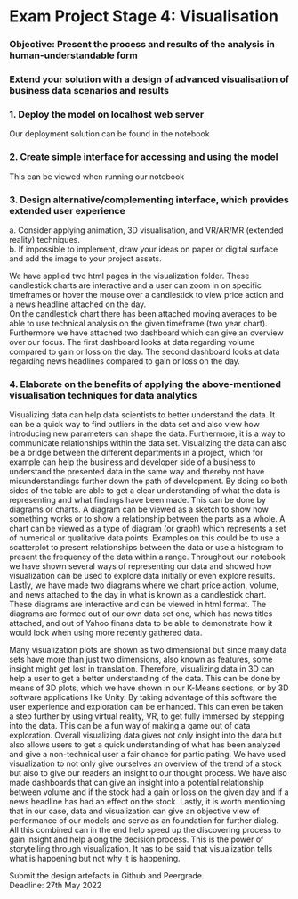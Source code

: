 # Exam Project Stage 4: Visualisation  
  
### Objective: Present the process and results of the analysis in human-understandable form  
### Extend your solution with a design of advanced visualisation of business data scenarios and results  

### 1. Deploy the model on localhost web server   
Our deployment solution can be found in the notebook  

### 2. Create simple interface for accessing and using the model    
This can be viewed when running our notebook  

### 3. Design alternative/complementing interface, which provides extended user experience  
a. Consider applying animation, 3D visualisation, and VR/AR/MR (extended reality) techniques.    
b. If impossible to implement, draw your ideas on paper or digital surface and add the image to your project assets.  
    
We have applied two html pages in the visualization folder. These candlestick charts are interactive and a user can zoom in on specific timeframes or hover the mouse over a candlestick to view price action and a news headline attached on the day.  
On the candlestick chart there has been attached moving averages to be able to use technical analysis on the given timeframe (two year chart).   
Furthermore we have attached two dashboard which can give an overview over our focus. The first dashboard looks at data regarding volume compared to gain or loss on the day. The second dashboard looks at data regarding news headlines compared to gain or loss on the day.  


### 4. Elaborate on the benefits of applying the above-mentioned visualisation techniques for data analytics  
Visualizing data can help data scientists to better understand the data. It can be a quick way to find outliers in the data set and also view how introducing new parameters can shape the data. Furthermore, it is a way to communicate relationships within the data set. Visualizing the data can also be a bridge between the different departments in a project, which for example can help the business and developer side of a business to understand the presented data in the same way and thereby not have misunderstandings further down the path of development. By doing so both sides of the table are able to get a clear understanding of what the data is representing and what findings have been made. This can be done by diagrams or charts. A diagram can be viewed as a sketch to show how something works or to show a relationship between the parts as a whole. A chart can be viewed as a type of diagram (or graph) which represents a set of numerical or qualitative data points. Examples on this could be to use a scatterplot to present relationships between the data or use a histogram to present the frequency of the data within a range. Throughout our notebook we have shown several ways of representing our data and showed how visualization can be used to explore data initially or even explore results. Lastly, we have made two diagrams where we chart price action, volume, and news attached to the day in what is known as a candlestick chart. These diagrams are interactive and can be viewed in html format. The diagrams are formed out of our own data set one, which has news titles attached, and out of Yahoo finans data to be able to demonstrate how it would look when using more recently gathered data.    
  
Many visualization plots are shown as two dimensional but since many data sets have more than just two dimensions, also known as features, some insight might get lost in translation. Therefore, visualizing data in 3D can help a user to get a better understanding of the data. This can be done by means of 3D plots, which we have shown in our K-Means sections, or by 3D software applications like Unity. By taking advantage of this software the user experience and exploration can be enhanced. This can even be taken a step further by using virtual reality, VR, to get fully immersed by stepping into the data. This can be a fun way of making a game out of data exploration. Overall visualizing data gives not only insight into the data but also allows users to get a quick understanding of what has been analyzed and give a non-technical user a fair chance for participating. We have used visualization to not only give ourselves an overview of the trend of a stock but also to give our readers an insight to our thought process. We have also made dashboards that can give an insight into a potential relationship between volume and if the stock had a gain or loss on the given day and if a news headline has had an effect on the stock. Lastly, it is worth mentioning that in our case, data and visualization can give an objective view of performance of our models and serve as an foundation for further dialog. All this combined can in the end help speed up the discovering process to gain insight and help along the decision process. This is the power of storytelling through visualization. It has to be said that visualization tells what is happening but not why it is happening.    
  
  
Submit the design artefacts in Github and Peergrade.  
Deadline: 27th May 2022
